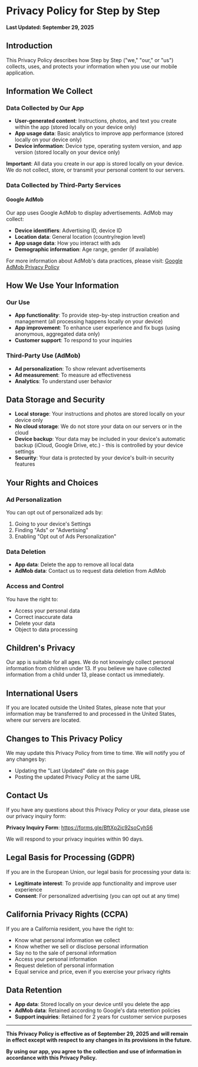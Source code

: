 # Privacy Policy for Step by Step

**Last Updated: September 29, 2025**

## Introduction

This Privacy Policy describes how Step by Step ("we," "our," or "us") collects, uses, and protects your information when you use our mobile application.

## Information We Collect

### Data Collected by Our App
- **User-generated content**: Instructions, photos, and text you create within the app (stored locally on your device only)
- **App usage data**: Basic analytics to improve app performance (stored locally on your device only)
- **Device information**: Device type, operating system version, and app version (stored locally on your device only)

**Important**: All data you create in our app is stored locally on your device. We do not collect, store, or transmit your personal content to our servers.

### Data Collected by Third-Party Services

#### Google AdMob
Our app uses Google AdMob to display advertisements. AdMob may collect:
- **Device identifiers**: Advertising ID, device ID
- **Location data**: General location (country/region level)
- **App usage data**: How you interact with ads
- **Demographic information**: Age range, gender (if available)

For more information about AdMob's data practices, please visit: [Google AdMob Privacy Policy](https://policies.google.com/privacy)

## How We Use Your Information

### Our Use
- **App functionality**: To provide step-by-step instruction creation and management (all processing happens locally on your device)
- **App improvement**: To enhance user experience and fix bugs (using anonymous, aggregated data only)
- **Customer support**: To respond to your inquiries

### Third-Party Use (AdMob)
- **Ad personalization**: To show relevant advertisements
- **Ad measurement**: To measure ad effectiveness
- **Analytics**: To understand user behavior

## Data Storage and Security

- **Local storage**: Your instructions and photos are stored locally on your device only
- **No cloud storage**: We do not store your data on our servers or in the cloud
- **Device backup**: Your data may be included in your device's automatic backup (iCloud, Google Drive, etc.) - this is controlled by your device settings
- **Security**: Your data is protected by your device's built-in security features

## Your Rights and Choices

### Ad Personalization
You can opt out of personalized ads by:
1. Going to your device's Settings
2. Finding "Ads" or "Advertising"
3. Enabling "Opt out of Ads Personalization"

### Data Deletion
- **App data**: Delete the app to remove all local data
- **AdMob data**: Contact us to request data deletion from AdMob

### Access and Control
You have the right to:
- Access your personal data
- Correct inaccurate data
- Delete your data
- Object to data processing

## Children's Privacy

Our app is suitable for all ages. We do not knowingly collect personal information from children under 13. If you believe we have collected information from a child under 13, please contact us immediately.

## International Users

If you are located outside the United States, please note that your information may be transferred to and processed in the United States, where our servers are located.

## Changes to This Privacy Policy

We may update this Privacy Policy from time to time. We will notify you of any changes by:
- Updating the "Last Updated" date on this page
- Posting the updated Privacy Policy at the same URL

## Contact Us

If you have any questions about this Privacy Policy or your data, please use our privacy inquiry form:

**Privacy Inquiry Form**: https://forms.gle/BftXp2ic92soCyhS6

We will respond to your privacy inquiries within 90 days.

## Legal Basis for Processing (GDPR)

If you are in the European Union, our legal basis for processing your data is:
- **Legitimate interest**: To provide app functionality and improve user experience
- **Consent**: For personalized advertising (you can opt out at any time)

## California Privacy Rights (CCPA)

If you are a California resident, you have the right to:
- Know what personal information we collect
- Know whether we sell or disclose personal information
- Say no to the sale of personal information
- Access your personal information
- Request deletion of personal information
- Equal service and price, even if you exercise your privacy rights

## Data Retention

- **App data**: Stored locally on your device until you delete the app
- **AdMob data**: Retained according to Google's data retention policies
- **Support inquiries**: Retained for 2 years for customer service purposes

---

**This Privacy Policy is effective as of September 29, 2025 and will remain in effect except with respect to any changes in its provisions in the future.**

**By using our app, you agree to the collection and use of information in accordance with this Privacy Policy.**
